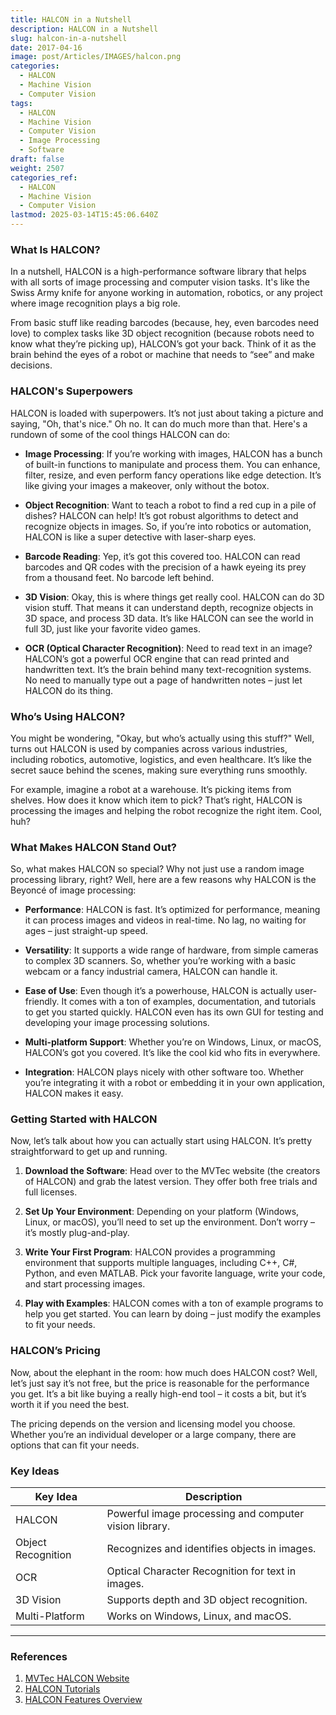 ```yaml
---
title: HALCON in a Nutshell
description: HALCON in a Nutshell
slug: halcon-in-a-nutshell
date: 2017-04-16
image: post/Articles/IMAGES/halcon.png
categories:
  - HALCON
  - Machine Vision
  - Computer Vision
tags:
  - HALCON
  - Machine Vision
  - Computer Vision
  - Image Processing
  - Software
draft: false
weight: 2507
categories_ref:
  - HALCON
  - Machine Vision
  - Computer Vision
lastmod: 2025-03-14T15:45:06.640Z
---
```

<!-- # HALCON in a Nutshell

Alright, buckle up! We're about to dive into the world of HALCON. Sounds fancy, right? It’s like the superhero of image processing libraries, but without the cape and dramatic music. 

HALCON is one of those software packages that you didn't know you needed, but once you have it, you can’t imagine life without it. It’s a tool used primarily for machine vision, image processing, and computer vision. Basically, if you’ve got images or videos, and you need to process them, HALCON’s your go-to sidekick. -->

### What Is HALCON?

In a nutshell, HALCON is a high-performance software library that helps with all sorts of image processing and computer vision tasks. It's like the Swiss Army knife for anyone working in automation, robotics, or any project where image recognition plays a big role.

From basic stuff like reading barcodes (because, hey, even barcodes need love) to complex tasks like 3D object recognition (because robots need to know what they’re picking up), HALCON’s got your back. Think of it as the brain behind the eyes of a robot or machine that needs to “see” and make decisions.

### HALCON's Superpowers

HALCON is loaded with superpowers. It’s not just about taking a picture and saying, "Oh, that's nice." Oh no. It can do much more than that. Here's a rundown of some of the cool things HALCON can do:

* **Image Processing**: If you’re working with images, HALCON has a bunch of built-in functions to manipulate and process them. You can enhance, filter, resize, and even perform fancy operations like edge detection. It’s like giving your images a makeover, only without the botox.

* **Object Recognition**: Want to teach a robot to find a red cup in a pile of dishes? HALCON can help! It’s got robust algorithms to detect and recognize objects in images. So, if you’re into robotics or automation, HALCON is like a super detective with laser-sharp eyes.

* **Barcode Reading**: Yep, it’s got this covered too. HALCON can read barcodes and QR codes with the precision of a hawk eyeing its prey from a thousand feet. No barcode left behind.

* **3D Vision**: Okay, this is where things get really cool. HALCON can do 3D vision stuff. That means it can understand depth, recognize objects in 3D space, and process 3D data. It’s like HALCON can see the world in full 3D, just like your favorite video games.

* **OCR (Optical Character Recognition)**: Need to read text in an image? HALCON’s got a powerful OCR engine that can read printed and handwritten text. It’s the brain behind many text-recognition systems. No need to manually type out a page of handwritten notes – just let HALCON do its thing.

### Who’s Using HALCON?

You might be wondering, "Okay, but who’s actually using this stuff?" Well, turns out HALCON is used by companies across various industries, including robotics, automotive, logistics, and even healthcare. It’s like the secret sauce behind the scenes, making sure everything runs smoothly.

For example, imagine a robot at a warehouse. It’s picking items from shelves. How does it know which item to pick? That’s right, HALCON is processing the images and helping the robot recognize the right item. Cool, huh?

### What Makes HALCON Stand Out?

So, what makes HALCON so special? Why not just use a random image processing library, right? Well, here are a few reasons why HALCON is the Beyoncé of image processing:

* **Performance**: HALCON is fast. It’s optimized for performance, meaning it can process images and videos in real-time. No lag, no waiting for ages – just straight-up speed.

* **Versatility**: It supports a wide range of hardware, from simple cameras to complex 3D scanners. So, whether you’re working with a basic webcam or a fancy industrial camera, HALCON can handle it.

* **Ease of Use**: Even though it’s a powerhouse, HALCON is actually user-friendly. It comes with a ton of examples, documentation, and tutorials to get you started quickly. HALCON even has its own GUI for testing and developing your image processing solutions.

* **Multi-platform Support**: Whether you’re on Windows, Linux, or macOS, HALCON’s got you covered. It’s like the cool kid who fits in everywhere.

* **Integration**: HALCON plays nicely with other software too. Whether you’re integrating it with a robot or embedding it in your own application, HALCON makes it easy.

### Getting Started with HALCON

Now, let’s talk about how you can actually start using HALCON. It’s pretty straightforward to get up and running.

1. **Download the Software**: Head over to the MVTec website (the creators of HALCON) and grab the latest version. They offer both free trials and full licenses.

2. **Set Up Your Environment**: Depending on your platform (Windows, Linux, or macOS), you’ll need to set up the environment. Don’t worry – it’s mostly plug-and-play.

3. **Write Your First Program**: HALCON provides a programming environment that supports multiple languages, including C++, C#, Python, and even MATLAB. Pick your favorite language, write your code, and start processing images.

4. **Play with Examples**: HALCON comes with a ton of example programs to help you get started. You can learn by doing – just modify the examples to fit your needs.

### HALCON’s Pricing

Now, about the elephant in the room: how much does HALCON cost? Well, let’s just say it’s not free, but the price is reasonable for the performance you get. It’s a bit like buying a really high-end tool – it costs a bit, but it’s worth it if you need the best.

The pricing depends on the version and licensing model you choose. Whether you’re an individual developer or a large company, there are options that can fit your needs.

<!-- ### In Conclusion

So there you have it! HALCON is a powerful image processing and computer vision library that’s used by professionals across many industries. It’s got the speed, versatility, and performance to handle just about any image-related task you throw at it. Plus, it's user-friendly enough to make even the most complex tasks feel like a walk in the park.

Whether you're automating a factory, building robots, or just want to play around with image processing, HALCON is the tool you never knew you needed but can’t live without.

--- -->

### Key Ideas

| Key Idea           | Description                                            |
| ------------------ | ------------------------------------------------------ |
| HALCON             | Powerful image processing and computer vision library. |
| Object Recognition | Recognizes and identifies objects in images.           |
| OCR                | Optical Character Recognition for text in images.      |
| 3D Vision          | Supports depth and 3D object recognition.              |
| Multi-Platform     | Works on Windows, Linux, and macOS.                    |

***

### References

1. [MVTec HALCON Website](https://www.mvtec.com/products/halcon/)
2. [HALCON Tutorials](https://www.mvtec.com/support/documentation/)
3. [HALCON Features Overview](https://www.mvtec.com/products/halcon/features/)

```
```

